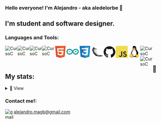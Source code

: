 ### Hello everyone! I'm Alejandro - aka aledelorbe 👋

## I'm student and software designer.

### Languages and Tools:
<img align="left" alt="CursoC" width="40px" src="https://raw.githubusercontent.com/jmnote/z-icons/master/svg/java.svg" />
<img align="left" alt="CursoC" width="40px" src="https://raw.githubusercontent.com/jmnote/z-icons/master/svg/python.svg" />
<img align="left" alt="CursoC" width="40px" src="https://raw.githubusercontent.com/jmnote/z-icons/master/svg/c.svg" />
<img align="left" alt="CursoC" width="40px" src="https://raw.githubusercontent.com/jmnote/z-icons/master/svg/cpp.svg" />
<img align="left" alt="CursoC" width="40px" src="https://raw.githubusercontent.com/devicons/devicon/1119b9f84c0290e0f0b38982099a2bd027a48bf1/icons/html5/html5-original.svg" />
<img align="left" alt="CursoC" width="40px" src="https://raw.githubusercontent.com/devicons/devicon/1119b9f84c0290e0f0b38982099a2bd027a48bf1/icons/arduino/arduino-original.svg" />
<img align="left" alt="CursoC" width="40px" src="https://raw.githubusercontent.com/devicons/devicon/1119b9f84c0290e0f0b38982099a2bd027a48bf1/icons/css3/css3-original.svg" />
<img align="left" alt="CursoC" width="40px" src="https://raw.githubusercontent.com/devicons/devicon/1119b9f84c0290e0f0b38982099a2bd027a48bf1/icons/flask/flask-original.svg" />
<img align="left" alt="CursoC" width="40px" src="https://raw.githubusercontent.com/devicons/devicon/1119b9f84c0290e0f0b38982099a2bd027a48bf1/icons/github/github-original.svg" />
<img align="left" alt="CursoC" width="40px" src="https://raw.githubusercontent.com/devicons/devicon/1119b9f84c0290e0f0b38982099a2bd027a48bf1/icons/javascript/javascript-original.svg" />
<img align="left" alt="CursoC" width="40px" src="https://raw.githubusercontent.com/devicons/devicon/1119b9f84c0290e0f0b38982099a2bd027a48bf1/icons/linux/linux-original.svg" />
<img align="left" alt="CursoC" width="40px" src="https://www.svgrepo.com/show/303229/microsoft-sql-server-logo.svg" />
<img align="left" alt="CursoC" width="40px" src="https://www.svgrepo.com/show/303251/mysql-logo.svg" />



<br />
<br />

## 🔎 My stats:
<details>
    <summary>🔎 View </summary>
<br />

![GitHub stats](https://github-readme-stats.vercel.app/api?username=aledelorbe&show_icons=true&theme=tokyonight)

![Top Langs](https://github-readme-stats.vercel.app/api/top-langs/?username=aledelorbe&show_icons=true&theme=tokyonight)

</details>

### Contact me!:

<a href="https://mail.google.com/mail/u/0/#inbox?compose=CllgCJlFDKcddWcbBJChwQmswzsBmcTKckcjxkKbLVwzTrcdMVmcdNWZTHcPBWXlTWdQRGftsHg" >   <img align="left" alt="gmail" width="28px" src="https://upload.wikimedia.org/wikipedia/commons/8/8c/Gmail_Icon_(2013-2020).svg" /> </a>
alejandro.magb@gmail.com


